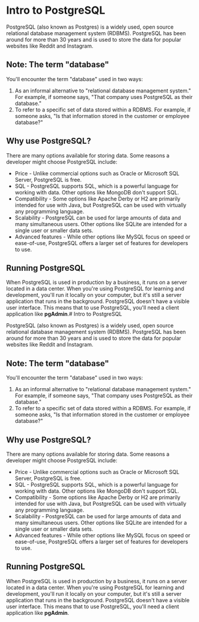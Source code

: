 # Intro to PostgreSQL

PostgreSQL (also known as Postgres) is a widely used, open source relational database management system (RDBMS). PostgreSQL has been around for more than 30 years and is used to store the data for popular websites like Reddit and Instagram.

## Note: The term "database"

You'll encounter the term "database" used in two ways:

1.  As an informal alternative to "relational database management system." For example, if someone says, "That company uses PostgreSQL as their database."
2.  To refer to a specific set of data stored within a RDBMS. For example, if someone asks, "Is that information stored in the customer or employee database?"

## Why use PostgreSQL?

There are many options available for storing data. Some reasons a developer might choose PostgreSQL include:

-   Price - Unlike commercial options such as Oracle or Microsoft SQL Server, PostgreSQL is free.
-   SQL - PostgreSQL supports SQL, which is a powerful language for working with data. Other options like MongoDB don't support SQL.
-   Compatibility - Some options like Apache Derby or H2 are primarily intended for use with Java, but PostgreSQL can be used with virtually any programming language.
-   Scalability - PostgreSQL can be used for large amounts of data and many simultaneous users. Other options like SQLite are intended for a single user or smaller data sets.
-   Advanced features - While other options like MySQL focus on speed or ease-of-use, PostgreSQL offers a larger set of features for developers to use.

## Running PostgreSQL

When PostgreSQL is used in production by a business, it runs on a server located in a data center. When you're using PostgreSQL for learning and development, you'll run it locally on your computer, but it's still a server application that runs in the background. PostgreSQL doesn't have a visible user interface. This means that to use PostgreSQL, you'll need a client application like **pgAdmin**.# Intro to PostgreSQL

PostgreSQL (also known as Postgres) is a widely used, open source relational database management system (RDBMS). PostgreSQL has been around for more than 30 years and is used to store the data for popular websites like Reddit and Instagram.

## Note: The term "database"

You'll encounter the term "database" used in two ways:

1.  As an informal alternative to "relational database management system." For example, if someone says, "That company uses PostgreSQL as their database."
2.  To refer to a specific set of data stored within a RDBMS. For example, if someone asks, "Is that information stored in the customer or employee database?"

## Why use PostgreSQL?

There are many options available for storing data. Some reasons a developer might choose PostgreSQL include:

-   Price - Unlike commercial options such as Oracle or Microsoft SQL Server, PostgreSQL is free.
-   SQL - PostgreSQL supports SQL, which is a powerful language for working with data. Other options like MongoDB don't support SQL.
-   Compatibility - Some options like Apache Derby or H2 are primarily intended for use with Java, but PostgreSQL can be used with virtually any programming language.
-   Scalability - PostgreSQL can be used for large amounts of data and many simultaneous users. Other options like SQLite are intended for a single user or smaller data sets.
-   Advanced features - While other options like MySQL focus on speed or ease-of-use, PostgreSQL offers a larger set of features for developers to use.

## Running PostgreSQL

When PostgreSQL is used in production by a business, it runs on a server located in a data center. When you're using PostgreSQL for learning and development, you'll run it locally on your computer, but it's still a server application that runs in the background. PostgreSQL doesn't have a visible user interface. This means that to use PostgreSQL, you'll need a client application like **pgAdmin**.